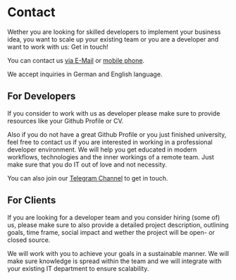 # Contact

Wether you are looking for skilled developers to <!-- textlint-disable write-good -->implement<!-- textlint-enable write-good --> your business idea, you want to scale up your existing team or you are a developer and want to work with us: Get in touch!

You can contact us [via E-Mail](mailto:service@webcraft-media.de) or [mobile phone](tel://+4915784841600).

We accept inquiries in German and English language.

## For Developers

If you consider to work with us as developer please make sure to provide resources like your Github Profile or CV.

Also if you do not have a great Github Profile or you <!-- textlint-disable write-good -->just<!-- textlint-enable write-good --> finished university, feel free to contact us if you are interested in working in a professional developer environment. We will help you get educated in modern workflows, technologies and the inner workings of a remote team. <!-- textlint-disable write-good -->Just<!-- textlint-enable write-good --> make sure that you do IT out of love and not necessity.

You can also join our [Telegram Channel](https://t.me/+A3XAurSG9ws3NjE6) to get in touch.

## For Clients

If you are looking for a developer team and you consider hiring (some of) us, please make sure to also provide a detailed project description, outlining goals, time frame, social impact and wether the project will be open- or closed source.

We will work with you to achieve your goals in a sustainable manner. We will make sure knowledge is spread within the team and we will integrate with your existing IT department to ensure scalability.
